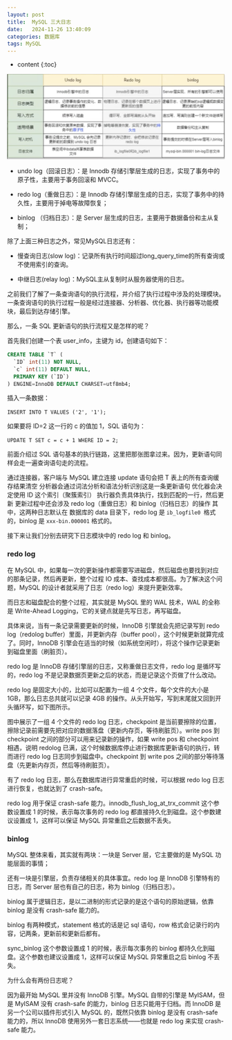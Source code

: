 ```yaml
---
layout: post
title:  MySQL 三大日志
date:   2024-11-26 13:40:09
categories: 数据库
tags: MySQL
---
```


* content
{:toc}

![summary](/assets/mysql-logs.jpg)

- undo log（回滚日志）：是 Innodb 存储引擎层生成的日志，实现了事务中的原子性，主要用于事务回滚和 MVCC。

- redo log（重做日志）：是 Innodb 存储引擎层生成的日志，实现了事务中的持久性，主要用于掉电等故障恢复；

- binlog （归档日志）：是 Server 层生成的日志，主要用于数据备份和主从复制；

除了上面三种日志之外，常见MySQL日志还有：

- 慢查询日志(slow log)：记录所有执行时间超过long_query_time的所有查询或不使用索引的查询。

- 中继日志(relay log)：MySQL主从复制时从服务器使用的日志。


之前我们了解了一条查询语句的执行流程，并介绍了执行过程中涉及的处理模块。一条查询语句的执行过程一般是经过连接器、分析器、优化器、执行器等功能模块，最后到达存储引擎。

那么，一条 SQL 更新语句的执行流程又是怎样的呢？

首先我们创建一个表 user_info，主键为 id，创建语句如下：

``` sql
CREATE TABLE `T` (
  `ID` int(11) NOT NULL,
  `c` int(11) DEFAULT NULL,
  PRIMARY KEY (`ID`)
) ENGINE=InnoDB DEFAULT CHARSET=utf8mb4;
```

 插入一条数据：

``INSERT INTO T VALUES ('2', '1');``

如果要将 ID=2 这一行的 c 的值加 1，SQL 语句为：

``UPDATE T SET c = c + 1 WHERE ID = 2;``

前面介绍过 SQL 语句基本的执行链路，这里把那张图拿过来。因为，更新语句同样会走一遍查询语句走的流程。

通过连接器，客户端与 MySQL 建立连接
update 语句会把 T 表上的所有查询缓存结果清空
分析器会通过词法分析和语法分析识别这是一条更新语句
优化器会决定使用 ID 这个索引（聚簇索引）
执行器负责具体执行，找到匹配的一行，然后更新
更新过程中还会涉及 redo log（重做日志）和 binlog（归档日志）的操作
其中，这两种日志默认在 数据库的 data 目录下，redo log 是 ``ib_logfile0 ``格式的，binlog 是 ``xxx-bin.000001`` 格式的。

接下来让我们分别去研究下日志模块中的 redo log 和 binlog。


### redo log

在 MySQL 中，如果每一次的更新操作都需要写进磁盘，然后磁盘也要找到对应的那条记录，然后再更新，整个过程 IO 成本、查找成本都很高。为了解决这个问题，MySQL 的设计者就采用了日志（redo log）来提升更新效率。

而日志和磁盘配合的整个过程，其实就是 MySQL 里的 WAL 技术，WAL 的全称是 Write-Ahead Logging，它的关键点就是先写日志，再写磁盘。

具体来说，当有一条记录需要更新的时候，InnoDB 引擎就会先把记录写到 redo log（redolog buffer）里面，并更新内存（buffer pool），这个时候更新就算完成了。同时，InnoDB 引擎会在适当的时候（如系统空闲时），将这个操作记录更新到磁盘里面（刷脏页）。

redo log 是 InnoDB 存储引擎层的日志，又称重做日志文件，redo log 是循环写的，redo log 不是记录数据页更新之后的状态，而是记录这个页做了什么改动。

redo log 是固定大小的，比如可以配置为一组 4 个文件，每个文件的大小是 1GB，那么日志总共就可以记录 4GB 的操作。从头开始写，写到末尾就又回到开头循环写，如下图所示。

图中展示了一组 4 个文件的 redo log 日志，checkpoint 是当前要擦除的位置，擦除记录前需要先把对应的数据落盘（更新内存页，等待刷脏页）。write pos 到 checkpoint 之间的部分可以用来记录新的操作，如果 write pos 和 checkpoint 相遇，说明 redolog 已满，这个时候数据库停止进行数据库更新语句的执行，转而进行 redo log 日志同步到磁盘中。checkpoint 到 write pos 之间的部分等待落盘（先更新内存页，然后等待刷脏页）。

有了 redo log 日志，那么在数据库进行异常重启的时候，可以根据 redo log 日志进行恢复，也就达到了 crash-safe。

redo log 用于保证 crash-safe 能力。innodb_flush_log_at_trx_commit 这个参数设置成 1 的时候，表示每次事务的 redo log 都直接持久化到磁盘。这个参数建议设置成 1，这样可以保证 MySQL 异常重启之后数据不丢失。

### binlog

MySQL 整体来看，其实就有两块：一块是 Server 层，它主要做的是 MySQL 功能层面的事情；

还有一块是引擎层，负责存储相关的具体事宜。redo log 是 InnoDB 引擎特有的日志，而 Server 层也有自己的日志，称为 binlog（归档日志）。

binlog 属于逻辑日志，是以二进制的形式记录的是这个语句的原始逻辑，依靠 binlog 是没有 crash-safe 能力的。

binlog 有两种模式，statement 格式的话是记 sql 语句，row 格式会记录行的内容，记两条，更新前和更新后都有。

sync_binlog 这个参数设置成 1 的时候，表示每次事务的 binlog 都持久化到磁盘。这个参数也建议设置成 1，这样可以保证 MySQL 异常重启之后 binlog 不丢失。

为什么会有两份日志呢？

因为最开始 MySQL 里并没有 InnoDB 引擎。MySQL 自带的引擎是 MyISAM，但是 MyISAM 没有 crash-safe 的能力，binlog 日志只能用于归档。而 InnoDB 是另一个公司以插件形式引入 MySQL 的，既然只依靠 binlog 是没有 crash-safe 能力的，所以 InnoDB 使用另外一套日志系统——也就是 redo log 来实现 crash-safe 能力。